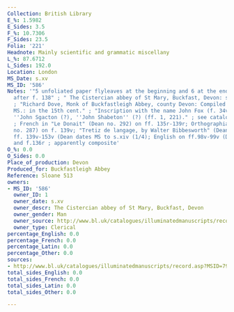 ```yaml
---
Collection: British Library
E_%: 1.5982
E_Sides: 3.5
F_%: 10.7306
F_Sides: 23.5
Folia: '221'
Headnote: Mainly scientific and grammatic miscellany
L_%: 87.6712
L_Sides: 192.0
Location: London
MS_Date: s.xv
MS_ID: '586'
Notes: '"5 unfoliated paper flyleaves at the beginning and 6 at the end + a paper
  after f. 138" ; " The Cistercian abbey of St Mary, Buckfast, Devon: see Ker 1964."
  ; "Richard Dove, Monk of Buckfastleigh Abbey, county Devon: Compiled and wrote,
  MS.: in the 15th cent." ; "Inscription with the name John Fox (f. 34v)" ; "Inscriptions:
  ''John Sgacton (?), ''John Shabeton'' (?) (ff. 1, 221)." ; see catalogue for contents
  ; French in "Le Donait" (Dean no. 292) on ff. 135r-139r; Orthographia Gallica (Dean
  no. 287) on f. 139v; "Tretiz de langage, by Walter Bibbesworth" (Dean no. 285) on
  ff. 139v-153v (Dean dates MS to s.xiv (1/4); English on ff.98v-99v (DIMEV no. 5854-1)
  and f.136r ; apparently composite'
O_%: 0.0
O_Sides: 0.0
Place_of_production: Devon
Produced_for: Buckfastleigh Abbey
Reference: Sloane 513
owners:
- MS_ID: '586'
  owner_ID: 1
  owner_date: s.xv
  owner_descr: The Cistercian abbey of St Mary, Buckfast, Devon
  owner_gender: Man
  owner_source: http://www.bl.uk/catalogues/illuminatedmanuscripts/record.asp?MSID=797&CollID=9&NStart=513
  owner_type: Clerical
percentage_English: 0.0
percentage_French: 0.0
percentage_Latin: 0.0
percentage_Other: 0.0
sources:
- http://www.bl.uk/catalogues/illuminatedmanuscripts/record.asp?MSID=797&CollID=9&NStart=513
total_sides_English: 0.0
total_sides_French: 0.0
total_sides_Latin: 0.0
total_sides_Other: 0.0

---
```

